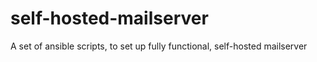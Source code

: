 # self-hosted-mailserver
A set of ansible scripts, to set up fully functional, self-hosted mailserver
